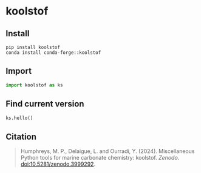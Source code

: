 # koolstof

## Install

    pip install koolstof
    conda install conda-forge::koolstof
    
## Import

```python
import koolstof as ks
```

## Find current version

```python
ks.hello()
```

## Citation

> Humphreys, M. P., Delaigue, L. and Ourradi, Y. (2024).  Miscellaneous Python tools for marine carbonate chemistry: koolstof.  *Zenodo*.  [doi:10.5281/zenodo.3999292](https://doi.org/10.5281/zenodo.3999292).
